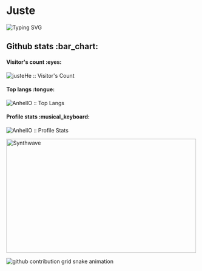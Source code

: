# Juste
![Typing SVG](https://readme-typing-svg.demolab.com/?lines=Nothing+Right+,+Nothing+Wrong.)
<h2 align="left">Github stats :bar_chart:</h2>

<h4 align="left">Visitor's count :eyes:</h4>

<p align="left"><img src="https://profile-counter.glitch.me/{justeHe}/count.svg" alt="justeHe :: Visitor's Count" /></p>

<h4 align="left">Top langs :tongue:</h4>

<p align="left"><img src="https://github-readme-stats.vercel.app/api/top-langs/?username=justeHe&langs_count=10&theme=tokyonight&layout=compact" alt="AnhellO :: Top Langs" /></p>

<h4 align="left">Profile stats :musical_keyboard:</h4>

<p align="left"><img src="https://github-readme-stats.vercel.app/api?username=justeHe&show_icons=true&theme=synthwave" alt="AnhellO :: Profile Stats" /></p>

<p align="left"><img src="https://thumbs.gfycat.com/GoodnaturedFondGaur-size_restricted.gif" alt="Synthwave" height="300" width="500"></p>

<picture>
  <source media="(prefers-color-scheme: dark)" srcset="https://raw.githubusercontent.com/justeHe/justeHe/output/github-contribution-grid-snake-dark.svg">
  <source media="(prefers-color-scheme: light)" srcset="https://raw.githubusercontent.com/justeHe/justeHe/output/github-contribution-grid-snake.svg">
  <img alt="github contribution grid snake animation" src="https://raw.githubusercontent.com/justeHe/justeHe/output/github-contribution-grid-snake.svg">
</picture>
